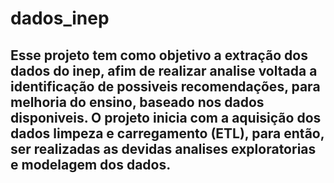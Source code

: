 # dados_inep

## Esse projeto tem como objetivo a extração dos dados do inep, afim de realizar analise voltada a identificação de possiveis recomendações, para melhoria do ensino, baseado nos dados disponiveis. O projeto inicia com a aquisição dos dados limpeza e carregamento (ETL), para então, ser realizadas as devidas analises exploratorias e modelagem dos dados. 
